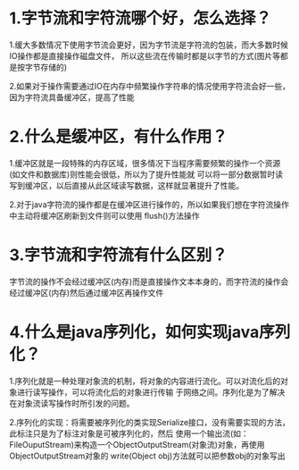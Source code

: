 <h1>1.字节流和字符流哪个好，怎么选择？</h1>
1.缓大多数情况下使用字节流会更好，因为字节流是字符流的包装，而大多数时候IO操作都是直接操作磁盘文件，
所以这些流在传输时都是以字节的方式(图片等都是按字节存储的)

2.如果对于操作需要通过IO在内存中频繁操作字符串的情况使用字符流会好一些，因为字符流具备缓冲区，提高了性能
<h1>2.什么是缓冲区，有什么作用？</h1>
1.缓冲区就是一段特殊的内存区域，很多情况下当程序需要频繁的操作一个资源(如文件和数据库)则性能会很低，所以为了提升性能就
可以将一部分数据暂时读写到缓冲区，以后直接从此区域读写数据，这样就显著提升了性能。

2.对于java字符流的操作都是在缓冲区进行操作的，所以如果我们想在字符流操作中主动将缓冲区刷新到文件则可以使用
flush()方法操作
<h1>3.字节流和字符流有什么区别？</h1>
字节流的操作不会经过缓冲区(内存)而是直接操作文本本身的，而字符流的操作会经过缓冲区(内存)然后通过缓冲区再操作文件
<h1>4.什么是java序列化，如何实现java序列化？</h1>
1.序列化就是一种处理对象流的机制，将对象的内容进行流化。可以对流化后的对象进行读写操作，可以将流化后的对象进行传输
于网络之间。序列化是为了解决在对象流读写操作时所引发的问题。

2.序列化的实现：将需要被序列化的类实现Serialize接口，没有需要实现的方法，此标注只是为了标注对象是可被序列化的，然后
使用一个输出流(如：FileOuputStream)来构造一个ObjectOutputStream(对象流)对象，再使用ObjectOutputStream对象的
write(Object obj)方法就可以把参数obj的对象写出


